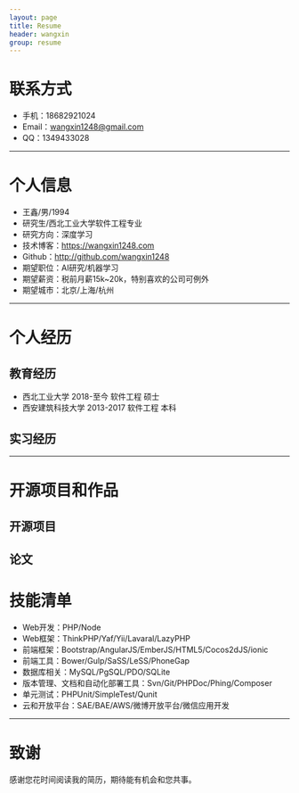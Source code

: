 ```yaml
---
layout: page
title: Resume
header: wangxin
group: resume
---
```

# 联系方式

- 手机：18682921024
- Email：wangxin1248@gmail.com
- QQ：1349433028

---

# 个人信息

 - 王鑫/男/1994 
 - 研究生/西北工业大学软件工程专业
 - 研究方向：深度学习
 - 技术博客：https://wangxin1248.com
 - Github：http://github.com/wangxin1248
 - 期望职位：AI研究/机器学习
 - 期望薪资：税前月薪15k~20k，特别喜欢的公司可例外
 - 期望城市：北京/上海/杭州

---

# 个人经历

## 教育经历

-  西北工业大学 2018-至今 软件工程 硕士
-  西安建筑科技大学 2013-2017 软件工程 本科

## 实习经历

---

# 开源项目和作品

## 开源项目


## 论文


# 技能清单

- Web开发：PHP/Node
- Web框架：ThinkPHP/Yaf/Yii/Lavaral/LazyPHP
- 前端框架：Bootstrap/AngularJS/EmberJS/HTML5/Cocos2dJS/ionic
- 前端工具：Bower/Gulp/SaSS/LeSS/PhoneGap
- 数据库相关：MySQL/PgSQL/PDO/SQLite
- 版本管理、文档和自动化部署工具：Svn/Git/PHPDoc/Phing/Composer
- 单元测试：PHPUnit/SimpleTest/Qunit
- 云和开放平台：SAE/BAE/AWS/微博开放平台/微信应用开发

---

# 致谢
感谢您花时间阅读我的简历，期待能有机会和您共事。

